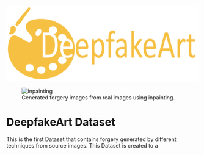 

<img src="https://github.com/h-aboutalebi/DeepfakeArt/blob/main/images/logo.jpg" alt="logo" width="600" height="200">
<figure>
<img src="https://github.com/h-aboutalebi/DeepfakeArt/blob/main/images/inpainting.jpg" alt="inpainting">
<figcaption>Generated forgery images from real images using inpainting.</figcaption>
</figure>


# DeepfakeArt Dataset

This is the first Dataset that contains forgery generated by different techniques from source images. This Dataset is created to a
